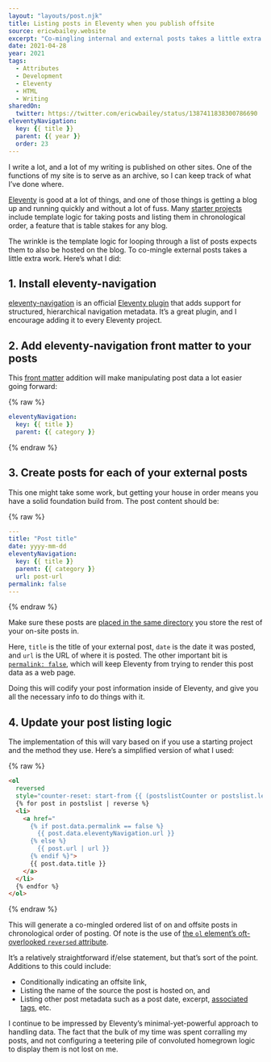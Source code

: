 ```yaml
---
layout: "layouts/post.njk"
title: Listing posts in Eleventy when you publish offsite
source: ericwbailey.website
excerpt: "Co-mingling internal and external posts takes a little extra work. Here’s what I did"
date: 2021-04-28
year: 2021
tags:
  - Attributes
  - Development
  - Eleventy
  - HTML
  - Writing
sharedOn:
  twitter: https://twitter.com/ericwbailey/status/1387411838300786690
eleventyNavigation:
  key: {{ title }}
  parent: {{ year }}
  order: 23
---
```


I write a lot, and a lot of my writing is published on other sites. One of the functions of my site is to serve as an archive, so I can keep track of what I’ve done where.

[Eleventy](https://www.11ty.dev/) is good at a lot of things, and one of those things is getting a blog up and running quickly and without a lot of fuss. Many [starter projects](https://www.11ty.dev/docs/starter/) include template logic for taking posts and listing them in chronological order, a feature that is table stakes for any blog.

The wrinkle is the template logic for looping through a list of posts expects them to also be hosted on the blog. To co-mingle external posts takes a little extra work. Here’s what I did:

## 1. Install eleventy-navigation

[eleventy-navigation](https://www.11ty.dev/docs/plugins/navigation/) is an official [Eleventy plugin](https://www.11ty.dev/docs/plugins/) that adds support for structured, hierarchical navigation metadata. It’s a great plugin, and I encourage adding it to every Eleventy project.

## 2. Add eleventy-navigation front matter to your posts

This [front matter](https://www.11ty.dev/docs/data-frontmatter/) addition will make manipulating post data a lot easier going forward:

{% raw %}
```yml
eleventyNavigation:
  key: {{ title }}
  parent: {{ category }}
```
{% endraw %}

## 3. Create posts for each of your external posts

This one might take some work, but getting your house in order means you have a solid foundation build from. The post content should be:

{% raw %}
```yml
---
title: "Post title"
date: yyyy-mm-dd
eleventyNavigation:
  key: {{ title }}
  parent: {{ category }}
  url: post-url
permalink: false
---
```
{% endraw %}

Make sure these posts are [placed in the same directory](https://ericwbailey.website/writing/using-a-folder-other-than-posts-with-eleventy/) you store the rest of your on-site posts in.

Here, `title` is the title of your external post, `date` is the date it was posted, and `url` is the URL of where it is posted. The other important bit is [`permalink: false`](https://www.11ty.dev/docs/permalinks/#permalink-false), which will keep Eleventy from trying to render this post data as a web page.

Doing this will codify your post information inside of Eleventy, and give you all the necessary info to do things with it.

## 4. Update your post listing logic

The implementation of this will vary based on if you use a starting project and the method they use. Here’s a simplified version of what I used:

{% raw %}
```html
<ol
  reversed
  style="counter-reset: start-from {{ (postslistCounter or postslist.length) + 1 }}">
  {% for post in postslist | reverse %}
  <li>
    <a href="
      {% if post.data.permalink == false %}
        {{ post.data.eleventyNavigation.url }}
      {% else %}
        {{ post.url | url }}
      {% endif %}">
      {{ post.data.title }}
    </a>
  </li>
  {% endfor %}
</ol>
```
{% endraw %}

This will generate a co-mingled ordered list of on and offsite posts in chronological order of posting. Of note is the use of [the `ol` element’s oft-overlooked `reversed` attribute](https://developer.mozilla.org/en-US/docs/Web/HTML/Element/ol#attr-reversed).

It’s a relatively straightforward if/else statement, but that’s sort of the point. Additions to this could include:

- Conditionally indicating an offsite link,
- Listing the name of the source the post is hosted on, and
- Listing other post metadata such as a post date, excerpt, [associated tags](https://www.11ty.dev/docs/collections/), etc.

I continue to be impressed by Eleventy’s minimal-yet-powerful approach to handling data. The fact that the bulk of my time was spent corralling my posts, and not configuring a teetering pile of convoluted homegrown logic to display them is not lost on me.
